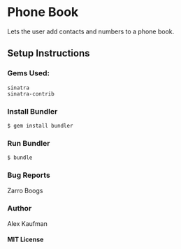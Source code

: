 # Phone Book

Lets the user add contacts and numbers to a phone book.

## Setup Instructions

### Gems Used:
```
sinatra
sinatra-contrib
```
### Install Bundler
```
$ gem install bundler
```
### Run Bundler
```
$ bundle
```
### Bug Reports
Zarro Boogs
### Author
Alex Kaufman
#### MIT License
